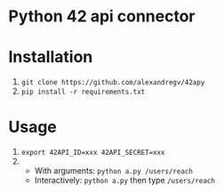 # Python 42 api connector

# Installation

1) `git clone https://github.com/alexandregv/42apy`
2) `pip install -r requirements.txt`

# Usage

1) `export 42API_ID=xxx 42API_SECRET=xxx`
2) - With arguments: `python a.py /users/reach`
   - Interactively: `python a.py` then type `/users/reach`
